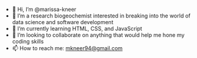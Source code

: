 - 👋 Hi, I’m @marissa-kneer
- 👀 I’m a research biogeochemist interested in breaking into the world of data science and software development
- 🌱 I’m currently learning HTML, CSS, and JavaScript
- 💞️ I’m looking to collaborate on anything that would help me hone my coding skills
- 📫 How to reach me: mkneer94@gmail.com

<!---
marissa-kneer/marissa-kneer is a ✨ special ✨ repository because its `README.md` (this file) appears on your GitHub profile.
You can click the Preview link to take a look at your changes.
--->
